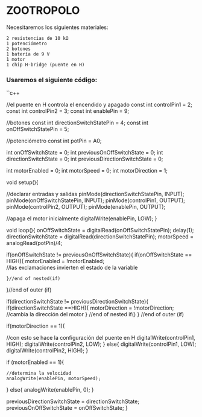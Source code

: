 # ZOOTROPOLO

Necesitaremos los siguientes materiales:

    2 resistencias de 10 k‎Ω
    1 potenciómetro
    2 botones
    1 batería de 9 V
    1 motor
    1 chip H-bridge (puente en H)


### Usaremos el siguiente código:

``c++

//el puente en H controla el encendido y apagado
const int controlPin1 = 2;
const int controlPin2 = 3;
const int enablePin = 9;

//botones
const int directionSwitchStatePin = 4;
const int onOffSwitchStatePin = 5;

//potenciómetro
const int potPin = A0;

int onOffSwitchState = 0;
int previousOnOffSwitchState = 0;
int directionSwitchState = 0;
int previousDirectionSwitchState = 0;

int motorEnabled = 0;
int motorSpeed = 0;
int motorDirection = 1;

void setup(){

//declarar entradas y salidas
  pinMode(directionSwitchStatePin, INPUT);
  pinMode(onOffSwitchStatePin, INPUT);
  pinMode(controlPin1, OUTPUT);
  pinMode(controlPin2, OUTPUT);
  pinMode(enablePin, OUTPUT);

  //apaga el motor inicialmente
  digitalWrite(enablePin, LOW);
}

void loop(){
  onOffSwitchState = digitalRead(onOffSwitchStatePin);
  delay(1);
  directionSwitchState = digitalRead(directionSwitchStatePin);
  motorSpeed = analogRead(potPin)/4;
  
  if(onOffSwitchState != previousOnOffSwitchState){
    if(onOffSwitchState == HIGH){
      motorEnabled = !motorEnabled;  
//las exclamaciones invierten el estado de la variable

    }//end of nested(if)
  }//end of outer (if)
  
  if(directionSwitchState != previousDirectionSwitchState){
    if(directionSwitchState ==HIGH){
      motorDirection = !motorDirection;  //cambia la dirección del motor
    } //end of nested if()
  } //end of outer (if)
  
  if(motorDirection == 1){    

//con esto se hace la configuración del puente en H
    digitalWrite(controlPin1, HIGH);
    digitalWrite(controlPin2, LOW);
  }
  else{
    digitalWrite(controlPin1, LOW);
    digitalWrite(controlPin2, HIGH);
  }
  
  if (motorEnabled == 1){

    //determina la velocidad
    analogWrite(enablePin, motorSpeed);
  }
  else{
    analogWrite(enablePin, 0);
  }
  
  previousDirectionSwitchState = directionSwitchState;
  previousOnOffSwitchState = onOffSwitchState;
} 

```


